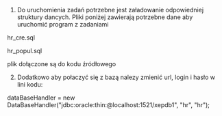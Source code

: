 1. Do uruchomienia zadań potrzebne jest załadowanie odpowiedniej struktury dancych. Pliki poniżej zawierają potrzebne dane aby uruchomić program z zadaniami

hr_cre.sql

hr_popul.sql

plik dołączone są do kodu źródłowego

2. Dodatkowo aby połaczyć się z bazą nalezy zmienić url, login i hasło w lini kodu:

dataBaseHandler = new DataBaseHandler("jdbc:oracle:thin:@localhost:1521/xepdb1", "hr", "hr");
